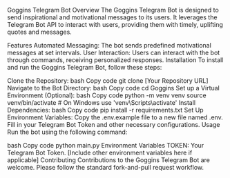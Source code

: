 Goggins Telegram Bot
Overview
The Goggins Telegram Bot is designed to send inspirational and motivational messages to its users. It leverages the Telegram Bot API to interact with users, providing them with timely, uplifting quotes and messages.

Features
Automated Messaging: The bot sends predefined motivational messages at set intervals.
User Interaction: Users can interact with the bot through commands, receiving personalized responses.
Installation
To install and run the Goggins Telegram Bot, follow these steps:

Clone the Repository:
bash
Copy code
git clone [Your Repository URL]
Navigate to the Bot Directory:
bash
Copy code
cd Goggins
Set up a Virtual Environment (Optional):
bash
Copy code
python -m venv venv
source venv/bin/activate  # On Windows use 'venv\Scripts\activate'
Install Dependencies:
bash
Copy code
pip install -r requirements.txt
Set Up Environment Variables:
Copy the .env.example file to a new file named .env.
Fill in your Telegram Bot Token and other necessary configurations.
Usage
Run the bot using the following command:

bash
Copy code
python main.py
Environment Variables
TOKEN: Your Telegram Bot Token.
[Include other environment variables here if applicable]
Contributing
Contributions to the Goggins Telegram Bot are welcome. Please follow the standard fork-and-pull request workflow.
